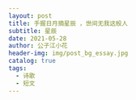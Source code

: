 ```yaml
---
layout: post
title: 手握日月摘星辰 ，世间无我这般人
subtitle: 星辰
date: 2021-05-28
author: 公子江小花
header-img: img/post_bg_essay.jpg
catalog: true
tags:
  - 诗歌
  - 短文
---
```

